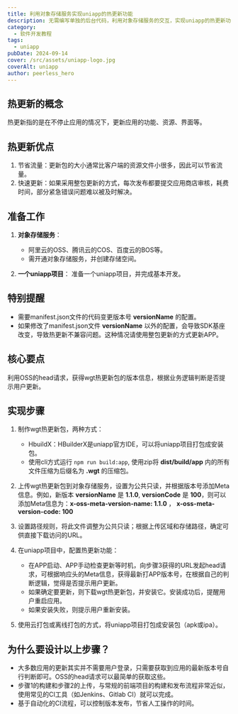 ```yaml
---
title: 利用对象存储服务实现uniapp的热更新功能
description: 无需编写单独的后台代码，利用对象存储服务的交互，实现uniapp的热更新功能。
category:
  - 软件开发教程
tags:
  - uniapp
pubDate: 2024-09-14
cover: /src/assets/uniapp-logo.jpg
coverAlt: uniapp
author: peerless_hero
---
```

## 热更新的概念

热更新指的是在不停止应用的情况下，更新应用的功能、资源、界面等。

## 热更新优点

1. 节省流量：更新包的大小通常比客户端的资源文件小很多，因此可以节省流量。
2. 快速更新：如果采用整包更新的方式，每次发布都要提交应用商店审核，耗费时间，部分紧急错误问题难以被及时解决。

## 准备工作

1. **对象存储服务**：
   - 阿里云的OSS、腾讯云的COS、百度云的BOS等。
   - 需开通对象存储服务，并创建存储空间。

2. **一个uniapp项目**：
准备一个uniapp项目，并完成基本开发。

## 特别提醒

- 需要manifest.json文件的代码变更版本号 **versionName** 的配置。
- 如果修改了manifest.json文件 **versionName** 以外的配置，会导致SDK基座改变，导致热更新不兼容问题。这种情况请使用整包更新的方式更新APP。

## 核心要点

利用OSS的head请求，获得wgt热更新包的版本信息，根据业务逻辑判断是否提示用户更新。

## 实现步骤

1. 制作wgt热更新包，两种方式：
   - HbuildX：HBuilderX是uniapp官方IDE，可以将uniapp项目打包成安装包。
   - 使用cli方式运行 `npm run build:app`, 使用zip将 **dist/build/app** 内的所有文件压缩为后缀名为 **.wgt** 的压缩包。

2. 上传wgt热更新包到对象存储服务，设置为公共只读，并根据版本号添加Meta信息。例如，新版本 **versionName** 是 **1.1.0**, **versionCode** 是 **100**，则可以添加Meta信息为：**x-oss-meta-version-name: 1.1.0** ， **x-oss-meta-version-code: 100**

3. 设置路径规则，将此文件调整为公共只读；根据上传区域和存储路径，确定可供直接下载访问的URL。

4. 在uniapp项目中，配置热更新功能：
   - 在APP启动、APP手动检查更新等时机，向步骤3获得的URL发起head请求，可根据响应头的Meta信息，获得最新打APP版本号，在根据自己的判断逻辑，觉得是否提示用户更新。
   - 如果确定要更新，则下载wgt热更新包，并安装它。安装成功后，提醒用户重启应用。
   - 如果安装失败，则提示用户重新安装。

5. 使用云打包或离线打包的方式，将uniapp项目打包成安装包（apk或ipa）。

## 为什么要设计以上步骤？

- 大多数应用的更新其实并不需要用户登录，只需要获取到应用的最新版本号自行判断即可。OSS的head请求可以最简单的获取这些。
- 步骤1的构建和步骤2的上传，与常规的前端项目的构建和发布流程非常近似，使用常见的CI工具（如Jenkins、Gitlab CI）就可以完成。
- 基于自动化的CI流程，可以控制版本发布，节省人工操作的时间。
